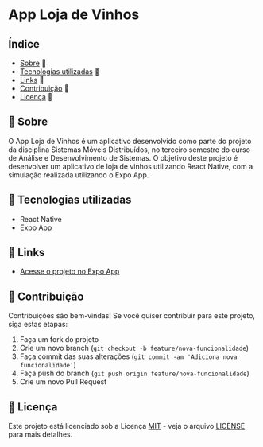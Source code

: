 # App Loja de Vinhos

## Índice

- [Sobre](#sobre) 📝
- [Tecnologias utilizadas](#tecnologias-utilizadas) 🔨
- [Links](#links) 🔗
- [Contribuição](#contribuição) 🤝
- [Licença](#licença) 📜

## 📝 Sobre

O App Loja de Vinhos é um aplicativo desenvolvido como parte do projeto da disciplina Sistemas Móveis Distribuídos, no terceiro semestre do curso de Análise e Desenvolvimento de Sistemas. O objetivo deste projeto é desenvolver um aplicativo de loja de vinhos utilizando React Native, com a simulação realizada utilizando o Expo App.

## 🔨 Tecnologias utilizadas

- React Native
- Expo App

## 🔗 Links

- [Acesse o projeto no Expo App](https://snack.expo.dev/@gabrielserignolli/loja-de-vinhos)

## 🤝 Contribuição

Contribuições são bem-vindas! Se você quiser contribuir para este projeto, siga estas etapas:

1. Faça um fork do projeto
2. Crie um novo branch (`git checkout -b feature/nova-funcionalidade`)
3. Faça commit das suas alterações (`git commit -am 'Adiciona nova funcionalidade'`)
4. Faça push do branch (`git push origin feature/nova-funcionalidade`)
5. Crie um novo Pull Request

## 📜 Licença

Este projeto está licenciado sob a Licença [MIT](https://opensource.org/licenses/MIT) - veja o arquivo [LICENSE](LICENSE) para mais detalhes.
